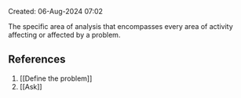 Created: 06-Aug-2024 07:02

The specific area of analysis that encompasses every area of activity affecting or affected by a problem.
## References
1. [[Define the problem]]
2. [[Ask]]
